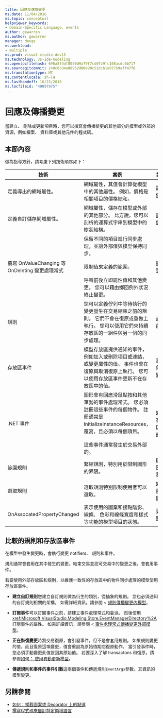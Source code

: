 ```yaml
---
title: 回應及傳播變更
ms.date: 11/04/2016
ms.topic: conceptual
helpviewer_keywords:
- Domain-Specific Language, events
author: gewarren
ms.author: gewarren
manager: douge
ms.workload:
- multiple
ms.prod: visual-studio-dev15
ms.technology: vs-ide-modeling
ms.openlocfilehash: 696a874df8050d9a79f7cd07b9fc168acdc6b717
ms.sourcegitcommit: 240c8b34e80952d00e90c52dcb1a077b9aff47f6
ms.translationtype: MT
ms.contentlocale: zh-TW
ms.lasthandoff: 10/23/2018
ms.locfileid: "49897975"
---
```

# <a name="responding-to-and-propagating-changes"></a>回應及傳播變更
當建立、 刪除或更新項目時，您可以撰寫會傳播變更的其他部分的模型或外部的資源，例如檔案、 資料庫或其他元件的程式碼。

## <a name="in-this-section"></a>本節內容
 做為指導方針，請考慮下列技術順序如下：

|技術|案例|如需詳細資訊|
|-|-|-|
|定義導出的網域屬性。|網域屬性，其值會計算從模型中的其他屬性。 例如，價格是相關項目的價格總和。|[計算及自訂的儲存區屬性](../modeling/calculated-and-custom-storage-properties.md)|
|定義自訂儲存網域屬性。|網域屬性，儲存在模型或外部的其他部分。 比方說，您可以剖析的運算式字串到模型中的樹狀結構。|[計算及自訂的儲存區屬性](../modeling/calculated-and-custom-storage-properties.md)|
|覆寫 OnValueChanging 等 OnDeleting 變更處理常式|保留不同的項目進行同步處理，並讓外部值與模型保持同步。<br /><br /> 限制值來定義的範圍。<br /><br /> 呼叫前後立即屬性值和其他變更。 您可以藉由擲回例外狀況終止變更。|[網域屬性值變更處理常式](../modeling/domain-property-value-change-handlers.md)|
|規則|您可以定義佇列中等待執行的變更發生在交易結束之前的規則。 它們不會在復原或重做上執行。 您可以使用它們來持續存放區的一組件與另一個的同步處理。|[規則傳播模型內的變更](../modeling/rules-propagate-changes-within-the-model.md)|
|存放區事件|模型存放區提供通知的事件，例如加入或刪除項目或連結，或變更屬性的值。 事件也會在復原與取消復原上執行。 您可以使用存放區事件更新不在存放區中的值。|[事件處理常式傳播模型外的變更](../modeling/event-handlers-propagate-changes-outside-the-model.md)|
|.NET 事件|圖形會有回應滑鼠點按和其他筆勢的事件處理常式。 您必須註冊這些事件的每個物件。 註冊通常是 InitializeInstanceResources，覆寫，且必須以每個項目。<br /><br /> 這些事件通常發生於交易外部的。|[如何：攔截圖案或 Decorator 上的點選](../modeling/how-to-intercept-a-click-on-a-shape-or-decorator.md)|
|範圍規則|繫結規則，特別用於限制圖形的界限。|[BoundsRules 限制圖案位置和大小](../modeling/boundsrules-constrain-shape-location-and-size.md)|
|選取規則|選取規則特別限制使用者可以選取。|[如何：存取及限制目前的選取範圍](../modeling/how-to-access-and-constrain-the-current-selection.md)|
|OnAssocatedPropertyChanged|表示使用的圖案和接點陰影、 線條、 色彩和線條寬度和樣式等功能的模型項目的狀態。|[更新圖案和接點來反映模型](../modeling/updating-shapes-and-connectors-to-reflect-the-model.md)|

## <a name="comparing-rules-and-store-events"></a>**比較的規則和存放區事件**
 在模型中發生變更時，會執行變更 notifiers、 規則和事件。

 規則通常會套用在其中發生的變更，結束交易並認可交易中的變更之後，會套用事件。

 若要使用外部存放區和規則，以維護一致性的存放區中的物件同步處理的模型使用存放區事件。

-   **建立自訂規則**您建立自訂規則做為衍生的類別，從抽象的規則。 您也必須通知的自訂規則相關的架構。 如需詳細資訊，請參閱 <<c0> [ 規則傳播變更內模型](../modeling/rules-propagate-changes-within-the-model.md)。

-   **訂閱事件**可以訂閱事件之前，請建立事件處理常式和委派。 然後使用<xref:Microsoft.VisualStudio.Modeling.Store.EventManagerDirectory%2A>訂閱事件的屬性。 如需詳細資訊，請參閱 <<c0> [ 事件處理常式傳播變更外部模型](../modeling/event-handlers-propagate-changes-outside-the-model.md)。

-   **正在恢復變更**時將交易復原，會引發事件，但不是會套用規則。 如果規則變更的值，而且復原這項變更，值會重設為原始值期間復原動作。 當引發事件時，您必須手動變更此值設回其原始值。 若要深入了解 transactons 和復原，請參閱[如何： 使用異動更新模型](../modeling/how-to-use-transactions-to-update-the-model.md)。

-   **傳遞規則和事件的事件引數**這兩個事件和傳遞規則`EventArgs`參數，其資訊的模型變更。

## <a name="see-also"></a>另請參閱

- [如何：攔截圖案或 Decorator 上的點選](../modeling/how-to-intercept-a-click-on-a-shape-or-decorator.md)
- [撰寫程式碼來自訂特定領域語言](../modeling/writing-code-to-customise-a-domain-specific-language.md)
